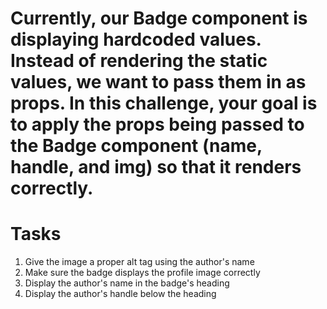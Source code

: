 # Currently, our Badge component is displaying hardcoded values. Instead of rendering the static values, we want to pass them in as props. In this challenge, your goal is to apply the props being passed to the Badge component (name, handle, and img) so that it renders correctly.

# Tasks
1. Give the image a proper alt tag using the author's name
2. Make sure the badge displays the profile image correctly
3. Display the author's name in the badge's heading
4. Display the author's handle below the heading
